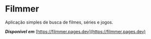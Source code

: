 # Filmmer

Aplicação simples de busca de filmes, séries e jogos.

**_Disponível em_** [https://filmmer.pages.dev](https://filmmer.pages.dev)
